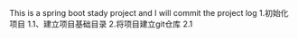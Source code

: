 This is a  spring boot stady project and I will commit the project log
1.初始化项目
    1.1、建立项目基础目录
2.将项目建立git仓库
    2.1
